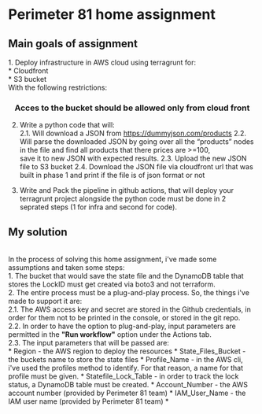 <h1>Perimeter 81 home assignment</h1>
<h2>Main goals of assignment</h2>
1. Deploy infrastructure in AWS cloud using terragrunt for: <br>
    * Cloudfront <br>
    * S3 bucket <br>
With the following restrictions: <br>
<b><div align="center"><h3>Acces to the bucket should be allowed only from cloud front</b></div></h3>

2. Write a python code that will: <br>
2.1. Will download a JSON from https://dummyjson.com/products
2.2. Will parse the downloaded JSON by going over all the “products” nodes in the file and find all products that there prices are >=100, <br>
save it to new JSON with expected results.
2.3. Upload the new JSON file to S3 bucket
2.4. Download the JSON file via cloudfront url that was built in phase 1 and print if the file is of json format or not

3. Write and Pack the pipeline in github actions, that will deploy your terragrunt project alongside the python code must be done in 2 seprated steps
(1 for infra and second for code).

<h2>My solution</h2><br>
In the process of solving this home assignment, i've made some assumptions and taken some steps:<br>
1. The bucket that would save the state file and the DynamoDB table that stores the LockID must get created via boto3 and not terraform. <br>
2. The entire process must be a plug-and-play process. So, the things i've made to support it are:<br>
2.1. The AWS access key and secret are stored in the Github credentials, in order for them not to be printed in the console, or stored in the git repo. <br>
2.2. In order to have the option to plug-and-play, input parameters are permitted in the <b>"Run workflow"</b> option under the Actions tab. <br>
2.3. The input parameters that will be passed are:<br>
    * Region - the AWS region to deploy the resources
    * State_Files_Bucket - the buckets name to store the state files
    * Profile_Name - in the AWS cli, i've used the profiles method to identify. For that reason, a name for that profile must be given.
    * Statefile_Lock_Table - in order to track the lock status, a DynamoDB table must be created.
    * Account_Number - the AWS account number (provided by Perimeter 81 team)
    * IAM_User_Name - the IAM user name (provided by Perimeter 81 team)
    * 